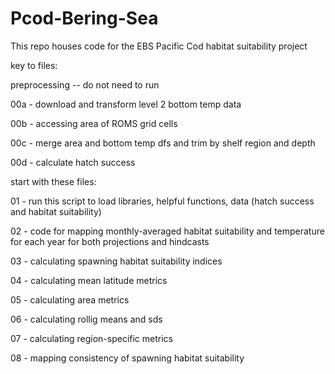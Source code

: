 # Pcod-Bering-Sea 

This repo houses code for the EBS Pacific Cod habitat suitability project

key to files:

preprocessing -- do not need to run

00a - download and transform level 2 bottom temp data

00b - accessing area of ROMS grid cells

00c - merge area and bottom temp dfs and trim by shelf region and depth

00d -  calculate hatch success

start with these files:

01 - run this script to load libraries, helpful functions, data (hatch success and habitat suitability)

02 - code for mapping monthly-averaged habitat suitability and temperature for each year for both projections and hindcasts

03 - calculating spawning habitat suitability indices

04 - calculating mean latitude metrics

05 - calculating area metrics

06 - calculating rollig means and sds

07 - calculating region-specific metrics

08 - mapping consistency of spawning habitat suitability 

